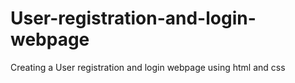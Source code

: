 # User-registration-and-login-webpage
Creating a User registration and login webpage using html and css
